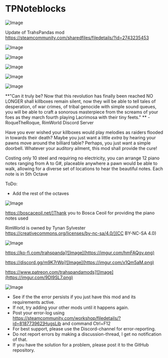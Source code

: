 # TPNoteblocks

![Image](https://i.imgur.com/buuPQel.png)

Update of TrahsPandas mod https://steamcommunity.com/sharedfiles/filedetails/?id=2743235453

![Image](https://i.imgur.com/pufA0kM.png)

	
![Image](https://i.imgur.com/Z4GOv8H.png)

![Image](https://imgur.com/MClTdVy.gif)

![Image](https://imgur.com/Ru7utti.png)

![Image](https://imgur.com/fzz6Qyh.png)

**"Can it truly be? Now that this revolution has finally been reached NO LONGER shall killboxes remain silent, now they will be able to tell tales of desperation, of war crimes, of tribal genocide with simple sound queues, you will be able to craft a sonorous masterpiece from the screams of your foes as they march fourth playing Lacrimosa with their tiny feets." **
-RoqueTheRoque, RimWorld Discord Server

Have you ever wished your killboxes would play melodies as raiders flooded in towards their death? Maybe you just want a little *extra* by hearing your pawns move around the billiard table? Perhaps, you just want a simple doorbell.  Whatever your auditory ailment, this mod shall provide the cure!

Costing only 10 steel and requiring no electricity, you can arrange 12 piano notes ranging from A to G#, placeable anywhere a pawn would be able to walk, allowing for a diverse set of locations to hear the beautiful notes.
Each note is in 5th Octave

ToDo:
- Add the rest of the octaves

![Image](https://imgur.com/wqMc7ae.png)

https://boscaceoil.net/]Thank you to Bosca Ceoil for providing the piano notes used

RimWorld is owned by Tynan Sylvester
https://creativecommons.org/licenses/by-nc-sa/4.0/](CC BY-NC-SA 4.0)

![Image](https://imgur.com/wqmkYwp.png)

https://ko-fi.com/trahspanda]![Image](https://imgur.com/hmFAQgv.png)

https://discord.gg/m9K7rWp]![Image](https://imgur.com/x1Qm5aM.png)

https://www.patreon.com/trahspandamods]![Image](https://imgur.com/9Dl9SL7.png)


![Image](https://i.imgur.com/PwoNOj4.png)



-  See if the the error persists if you just have this mod and its requirements active.
-  If not, try adding your other mods until it happens again.
-  Post your error-log using https://steamcommunity.com/workshop/filedetails/?id=818773962]HugsLib and command Ctrl+F12
-  For best support, please use the Discord-channel for error-reporting.
-  Do not report errors by making a discussion-thread, I get no notification of that.
-  If you have the solution for a problem, please post it to the GitHub repository.


